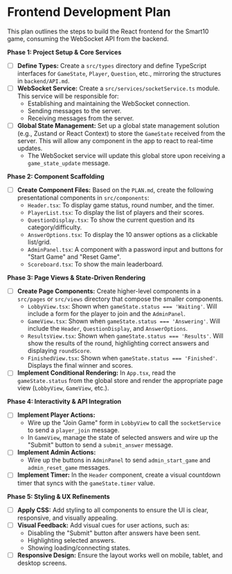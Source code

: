 # Frontend Development Plan

This plan outlines the steps to build the React frontend for the Smart10 game, consuming the WebSocket API from the backend.

**Phase 1: Project Setup & Core Services**
*   [ ] **Define Types:** Create a `src/types` directory and define TypeScript interfaces for `GameState`, `Player`, `Question`, etc., mirroring the structures in `backend/API.md`.
*   [ ] **WebSocket Service:** Create a `src/services/socketService.ts` module. This service will be responsible for:
    *   Establishing and maintaining the WebSocket connection.
    *   Sending messages to the server.
    *   Receiving messages from the server.
*   [ ] **Global State Management:** Set up a global state management solution (e.g., Zustand or React Context) to store the `GameState` received from the server. This will allow any component in the app to react to real-time updates.
    *   The WebSocket service will update this global store upon receiving a `game_state_update` message.

**Phase 2: Component Scaffolding**
*   [ ] **Create Component Files:** Based on the `PLAN.md`, create the following presentational components in `src/components`:
    *   `Header.tsx`: To display game status, round number, and the timer.
    *   `PlayerList.tsx`: To display the list of players and their scores.
    *   `QuestionDisplay.tsx`: To show the current question and its category/difficulty.
    *   `AnswerOptions.tsx`: To display the 10 answer options as a clickable list/grid.
    *   `AdminPanel.tsx`: A component with a password input and buttons for "Start Game" and "Reset Game".
    *   `Scoreboard.tsx`: To show the main leaderboard.

**Phase 3: Page Views & State-Driven Rendering**
*   [ ] **Create Page Components:** Create higher-level components in a `src/pages` or `src/views` directory that compose the smaller components.
    *   `LobbyView.tsx`: Shown when `gameState.status === 'Waiting'`. Will include a form for the player to join and the `AdminPanel`.
    *   `GameView.tsx`: Shown when `gameState.status === 'Answering'`. Will include the `Header`, `QuestionDisplay`, and `AnswerOptions`.
    *   `ResultsView.tsx`: Shown when `gameState.status === 'Results'`. Will show the results of the round, highlighting correct answers and displaying `roundScore`.
    *   `FinishedView.tsx`: Shown when `gameState.status === 'Finished'`. Displays the final winner and scores.
*   [ ] **Implement Conditional Rendering:** In `App.tsx`, read the `gameState.status` from the global store and render the appropriate page view (`LobbyView`, `GameView`, etc.).

**Phase 4: Interactivity & API Integration**
*   [ ] **Implement Player Actions:**
    *   Wire up the "Join Game" form in `LobbyView` to call the `socketService` to send a `player_join` message.
    *   In `GameView`, manage the state of selected answers and wire up the "Submit" button to send a `submit_answer` message.
*   [ ] **Implement Admin Actions:**
    *   Wire up the buttons in `AdminPanel` to send `admin_start_game` and `admin_reset_game` messages.
*   [ ] **Implement Timer:** In the `Header` component, create a visual countdown timer that syncs with the `gameState.timer` value.

**Phase 5: Styling & UX Refinements**
*   [ ] **Apply CSS:** Add styling to all components to ensure the UI is clear, responsive, and visually appealing.
*   [ ] **Visual Feedback:** Add visual cues for user actions, such as:
    *   Disabling the "Submit" button after answers have been sent.
    *   Highlighting selected answers.
    *   Showing loading/connecting states.
*   [ ] **Responsive Design:** Ensure the layout works well on mobile, tablet, and desktop screens.
